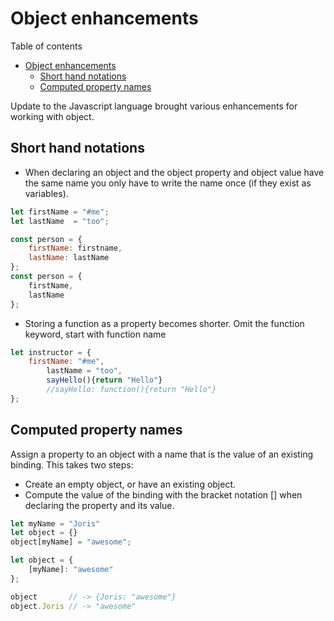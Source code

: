 # Object enhancements
Table of contents
- [Object enhancements](#object-enhancements)
	- [Short hand notations](#short-hand-notations)
	- [Computed property names](#computed-property-names)

Update to the Javascript language brought various enhancements for working with object.

## Short hand notations
- When declaring an object and the object property and object value have the same name you only have to write the name once (if they exist as variables).
```js
let firstName = "#me";
let lastName  = "too";

const person = {
	firstName: firstname,
	lastName: lastName
};
const person = {
	firstName,
    lastName
};
```
- Storing a function as a property  becomes shorter. Omit the function keyword, start with function name
```js
let instructor = {
	firstName: "#me",
    	lastName = "too",
    	sayHello(){return "Hello"}
	    //sayHello: function(){return "Hello"}
};
```
## Computed property names
Assign a property to an object with a name that is the value of an existing binding. This takes two steps: 
- Create an empty object, or have an existing object. 
- Compute the value of the binding with the bracket notation [] when declaring the property and its value.
```js
let myName = "Joris"
let object = {}
object[myName] = "awesome";

let object = {
	[myName]: "awesome"
};

object       // -> {Joris: "awesome"}
object.Joris // -> "awesome"
```